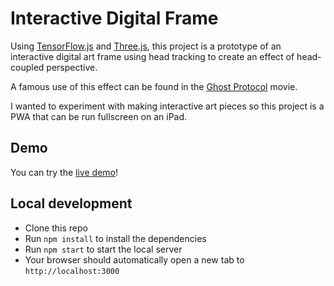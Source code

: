 # Interactive Digital Frame

Using [TensorFlow.js](https://www.tensorflow.org/js) and [Three.js](https://threejs.org/), this project is a prototype of an interactive digital art frame using head tracking to create an effect of head-coupled perspective.

A famous use of this effect can be found in the [Ghost Protocol](https://www.youtube.com/watch?v=ydIPKkjBlMw&t=30s) movie.

I wanted to experiment with making interactive art pieces so this project is a PWA that can be run fullscreen on an iPad.

## Demo

You can try the [live demo](https://interactive-frame.netlify.app)!

## Local development

- Clone this repo
- Run `npm install` to install the dependencies
- Run `npm start` to start the local server
- Your browser should automatically open a new tab to `http://localhost:3000`
